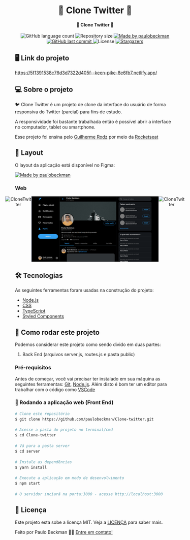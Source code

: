 <h1 align="center">
    🚀 Clone Twitter 🚀
</h1>

<h4 align="center"> 
	🚀 Clone Twitter 🚀
</h4>
  
<p align="center">
  <img alt="GitHub language count" src="https://img.shields.io/github/languages/count/paulobeckman/Clone-twitter?color=%2304D361">
  
  <img alt="Repository size" src="https://img.shields.io/github/repo-size/paulobeckman/Clone-twitter">
  
  <a href="https://www.linkedin.com/in/paulobeckman/">
    <img alt="Made by paulobeckman" src="https://img.shields.io/badge/made%20by-paulobeckman-%2304D361">
  </a>
	
  
  <a href="https://github.com/paulobeckman/Clone-twitter/commits/master">
    <img alt="GitHub last commit" src="https://img.shields.io/github/last-commit/paulobeckman/Clone-twitter">
  </a>

  <img alt="License" src="https://img.shields.io/badge/license-MIT-brightgreen">
   <a href="https://github.com/paulobeckman/Clone-twitter/stargazers">
    <img alt="Stargazers" src="https://img.shields.io/github/stars/paulobeckman/Clone-twitter?style=social">
  </a>
</p>

## 🖥 Link do projeto

https://5f1391538c76d3d7322d405f--keen-pike-8e6fb7.netlify.app/


## 💻 Sobre o projeto

🐦 Clone Twitter é um projeto de clone da interface do usuário de forma responsiva do Twitter (parcial) para fins de estudo.

A responsividade foi bastante trabalhada então é possível abrir a interface no computador, tablet ou smartphone.

Esse projeto foi ensina pelo [Guilherme Rodz][gr] por meio da [Rocketseat][rs]

## 🎨 Layout

O layout da aplicação está disponível no Figma:

<a href="https://www.figma.com/file/cjNh1bd93pbJBFOza25K7L/Twitter-Clone?node-id=1%3A2">
  <img alt="Made by paulobeckman" src="https://img.shields.io/badge/Acessar%20Layout%20-Figma-%2304D361">
</a>


### Web

<p align="center" style="display: flex; align-items: flex-start; justify-content: center;">
	
  <img alt="CloneTwitter" title="#CloneTwitter" src="./github-assets/CloneTwitter.gif" width="800px">	
		
  <img alt="CloneTwitter" title="#CloneTwitter" src="./github-assets/pagina1.png" width="400px">

  <img alt="CloneTwitter" title="#CloneTwitter" src="./github-assets/paginas2.png" width="400px">
</p>

## 🛠 Tecnologias

As seguintes ferramentas foram usadas na construção do projeto:

- [Node.js][nodejs]
- [CSS][css]
- [TypeScript][ts]
- [Styled Components][sc]


## 🚀 Como rodar este projeto

Podemos considerar este projeto como sendo divido em duas partes:
1. Back End (arquivos server.js, routes.js e pasta public) 

### Pré-requisitos

Antes de começar, você vai precisar ter instalado em sua máquina as seguintes ferramentas:
[Git](https://git-scm.com), [Node.js][nodejs]. 
Além disto é bom ter um editor para trabalhar com o código como [VSCode][vscode]

### 🎲 Rodando a aplicação web (Front End)

```bash
# Clone este repositório
$ git clone https://github.com/paulobeckman/Clone-twitter.git

# Acesse a pasta do projeto no terminal/cmd
$ cd Clone-twitter

# Vá para a pasta server
$ cd server

# Instale as dependências
$ yarn install

# Execute a aplicação em modo de desenvolvimento
$ npm start

# O servidor inciará na porta:3000 - acesse http://localhost:3000 
```


## 📝 Licença

Este projeto esta sobe a licença MIT. Veja a [LICENÇA](license) para saber mais.

Feito por Paulo Beckman 👋🏽 [Entre em contato!](https://www.linkedin.com/in/paulo-beckman/)

[nodejs]: https://nodejs.org/
[yarn]: https://yarnpkg.com/
[vscode]: https://code.visualstudio.com/
[license]: https://opensource.org/licenses/MIT
[CSS]: https://developer.mozilla.org/pt-BR/docs/Web/CSS
[ts]: https://www.typescriptlang.org/
[gr]: https://github.com/guilhermerodz
[rs]: https://www.youtube.com/watch?v=K-8z_4xvT3o
[sc]: https://styled-components.com/
